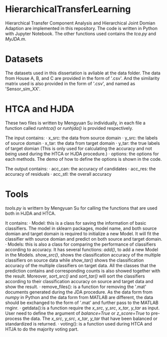 # HierarchicalTransferLearning
Hierarchical Transfer Component Analysis and Hierarchical Joint Domian Adaption are implemented in this repository. The code is written in Python with Jupyter Notebook. The other functions used contains the *tca.py* and *MyJDA.m*.

# Datasets
The datasets used in this dissertation is avliable at the data folder. The data from House A, B, and C are provided in the form of '.csv'. And the similarity matrix used is also provided in the form of '.csv', and named as 'Sensor_sim_XX'.

# HTCA and HJDA
These two files is written by Mengyuan Su individually, in each file a function called *runhtca()* or *runhjda()* is provided respectively.

The input contains: 
· x_src: the data from source domain 
· y_src: the labels of source domain
· x_tar: the data from target domain
· y_tar: the true labels of target domian (This is only used for calculating the accuracy and not being used during the HTCA or HJDA procedure.)
· options: the options for each methods. The demo of how to define the options is shown in the code.

The output contains:
· acc_can: the accuracy of candidates
· acc_res: the accuracy of residuals
· acc_stl: the overall accuracy

# Tools
*tools.py* is writtern by Mengyuan Su for calling the functions that are used both in HJDA and HTCA. 

It contains:
· Model: this is a class for saving the information of basic classifiers. The model in sklearn packages, model name, and both source domian and target domain is required to initialize a new Model. It will fit the classifier with source domian and predict on both source and target domain.
· Models: this is also a class for comparing the performance of classifiers according to accuracy. It has several functions: *add()*, to add a new Model in the Models. *show_src()*, shows the classification accuracy of the multiple classifiers on source data while *show_tar()*  shows the classification accuracy of the multiple classifiers on target data. All the classes that the prediction contains and corresponding counts is also showed together with the result. Moreover, *sort_src()* and *sort_tar()* will sort the classifiers according to their classification accuracy on source and target data and show the result.
· remove_files(): is a function for removing the '.mat' documents generated during the JDA procedure. As the data form from *numpy* in Python and the data form from MATLAB are different, the data should be exchanged to the form of '.mat' and further pass to the MATLAB rnginr.
· getdata():is a function require the *x_src*, *y_src*, *x_tar*, *y_tar* as input. User need to define the argument of *balance=True* or *z_score=True* to pre-process the data. The *x_src*, *y_src*, *x_tar*, *y_tar* that have been balanced or standardized is returned.
· voting(): is a function used during HTCA and HTJA to do the majority voting part.
